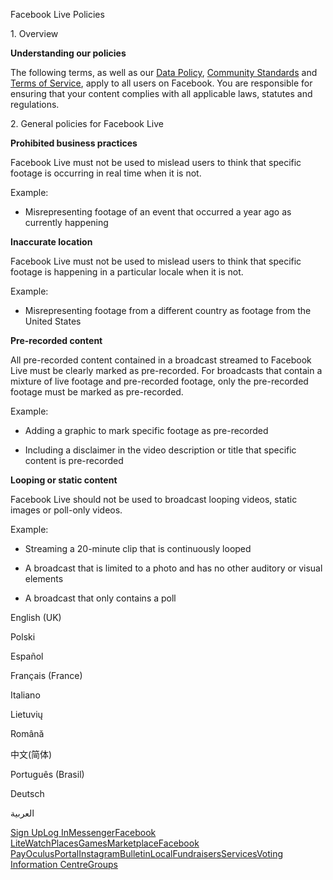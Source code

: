 Facebook Live Policies

1\. Overview

**Understanding our policies**

The following terms, as well as our [Data Policy](https://www.facebook.com/about/privacy/), [Community Standards](https://www.facebook.com/communitystandards/) and [Terms of Service](https://www.facebook.com/legal/terms), apply to all users on Facebook. You are responsible for ensuring that your content complies with all applicable laws, statutes and regulations.

2\. General policies for Facebook Live

**Prohibited business practices**

Facebook Live must not be used to mislead users to think that specific footage is occurring in real time when it is not.

Example:

*   Misrepresenting footage of an event that occurred a year ago as currently happening

**Inaccurate location**

Facebook Live must not be used to mislead users to think that specific footage is happening in a particular locale when it is not.

Example:

*   Misrepresenting footage from a different country as footage from the United States

**Pre-recorded content**

All pre-recorded content contained in a broadcast streamed to Facebook Live must be clearly marked as pre-recorded. For broadcasts that contain a mixture of live footage and pre-recorded footage, only the pre-recorded footage must be marked as pre-recorded.

Example:

*   Adding a graphic to mark specific footage as pre-recorded

*   Including a disclaimer in the video description or title that specific content is pre-recorded

**Looping or static content**

Facebook Live should not be used to broadcast looping videos, static images or poll-only videos.

Example:

*   Streaming a 20-minute clip that is continuously looped

*   A broadcast that is limited to a photo and has no other auditory or visual elements

*   A broadcast that only contains a poll

English (UK)

Polski

Español

Français (France)

Italiano

Lietuvių

Română

中文(简体)

Português (Brasil)

Deutsch

العربية

[Sign Up](https://www.facebook.com/reg/)[Log In](https://www.facebook.com/login/)[Messenger](https://l.facebook.com/l.php?u=https%3A%2F%2Fmessenger.com%2F&h=AT20EDkQTRk5AjfPlwNRcbgQGTbWE_OqHHHXURrjTrcbd6pi6w90312AblZd09oPxy6KTDgqWLAeN-dC9Uy0P6ZKiv_YI3bck2hOKKfxiOm78Wc3ND4RPOozvQi4pu6kBzI19C3WPcwCkI6_gZmphwCe83UP-4J4gLnU9Q)[Facebook Lite](https://www.facebook.com/lite/)[Watch](https://en-gb.facebook.com/watch/)[Places](https://www.facebook.com/places/)[Games](https://www.facebook.com/games/)[Marketplace](https://www.facebook.com/marketplace/)[Facebook Pay](https://pay.facebook.com/)[Oculus](https://l.facebook.com/l.php?u=https%3A%2F%2Fwww.oculus.com%2F&h=AT20EDkQTRk5AjfPlwNRcbgQGTbWE_OqHHHXURrjTrcbd6pi6w90312AblZd09oPxy6KTDgqWLAeN-dC9Uy0P6ZKiv_YI3bck2hOKKfxiOm78Wc3ND4RPOozvQi4pu6kBzI19C3WPcwCkI6_gZmphwCe83UP-4J4gLnU9Q)[Portal](https://portal.facebook.com/)[Instagram](https://l.facebook.com/l.php?u=https%3A%2F%2Fwww.instagram.com%2F&h=AT20EDkQTRk5AjfPlwNRcbgQGTbWE_OqHHHXURrjTrcbd6pi6w90312AblZd09oPxy6KTDgqWLAeN-dC9Uy0P6ZKiv_YI3bck2hOKKfxiOm78Wc3ND4RPOozvQi4pu6kBzI19C3WPcwCkI6_gZmphwCe83UP-4J4gLnU9Q)[Bulletin](https://www.bulletin.com/)[Local](https://www.facebook.com/local/lists/245019872666104/)[Fundraisers](https://www.facebook.com/fundraisers/)[Services](https://www.facebook.com/biz/directory/)[Voting Information Centre](https://www.facebook.com/votinginformationcenter/?entry_point=c2l0ZQ%3D%3D)[Groups](https://www.facebook.com/groups/explore/)